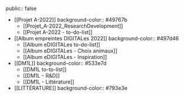 public:: false

- [[Projet A-2022]]
  background-color:: #49767b
	- [[Projet_A-2022_ResearchDevelopment]]
	- [[Projet A-2022 - to-do-list]]
- [[Album empreintes DIGITALes 2022]]
  background-color:: #497d46
	- [[Album eDIGITALes to-do-list]]
	- [[Album eDIGITALes - Choix animaux]]
	- [[Album eDIGITALes - Inspiration]]
- [[DM1L]]
  background-color:: #533e7d
	- [[DM1L to-to-list]]
	- [[DM1L - R&D]]
	- [[DM1L - Littérature]]
- [[LITTÉRATURE]]
  background-color:: #793e3e